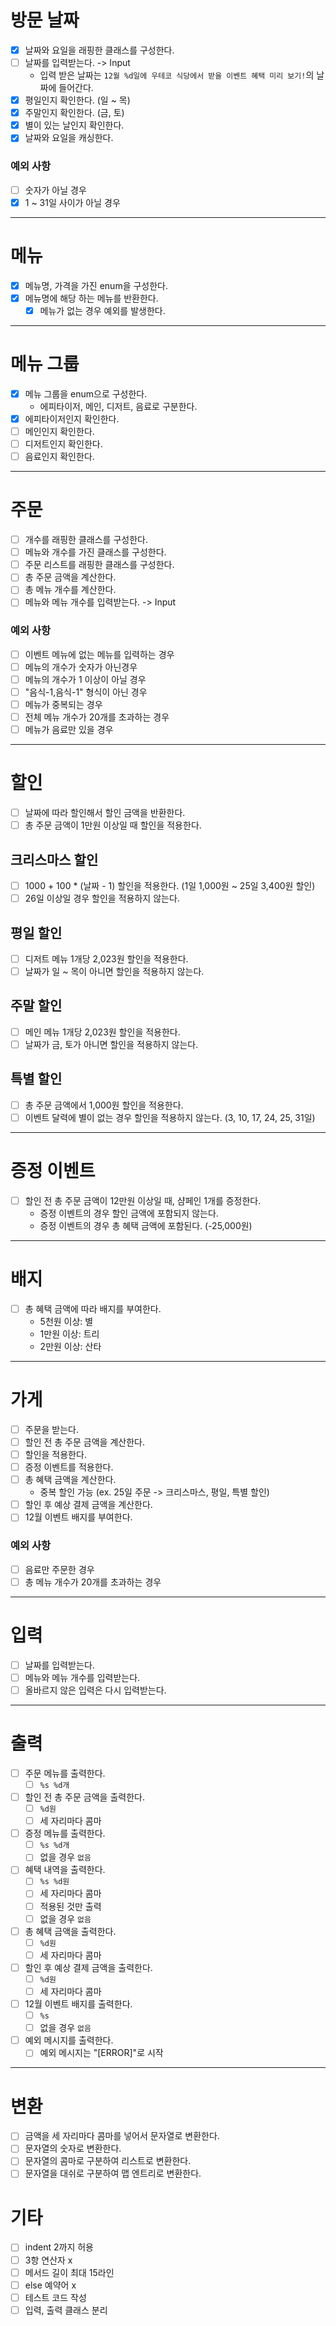 # 방문 날짜
- [x] 날짜와 요일을 래핑한 클래스를 구성한다.
- [ ] 날짜를 입력받는다. -> Input
  - 입력 받은 날짜는 `12월 %d일에 우테코 식당에서 받을 이벤트 혜택 미리 보기!`의 날짜에 들어간다.
- [x] 평일인지 확인한다. (일 ~ 목)
- [x] 주말인지 확인한다. (금, 토)
- [x] 별이 있는 날인지 확인한다.
- [x] 날짜와 요일을 캐싱한다.

### 예외 사항
- [ ] 숫자가 아닐 경우
- [x] 1 ~ 31일 사이가 아닐 경우
---

# 메뉴
- [x] 메뉴명, 가격을 가진 enum을 구성한다.
- [x] 메뉴명에 해당 하는 메뉴를 반환한다.
  - [x] 메뉴가 없는 경우 예외를 발생한다.
---

# 메뉴 그룹
- [x] 메뉴 그룹을 enum으로 구성한다.
  - 에피타이저, 메인, 디저트, 음료로 구분한다.
- [x] 에피타이저인지 확인한다.
- [ ] 메인인지 확인한다.
- [ ] 디저트인지 확인한다.
- [ ] 음료인지 확인한다.
---

# 주문
- [ ] 개수를 래핑한 클래스를 구성한다.
- [ ] 메뉴와 개수를 가진 클래스를 구성한다.
- [ ] 주문 리스트를 래핑한 클래스를 구성한다.
- [ ] 총 주문 금액을 계산한다.
- [ ] 총 메뉴 개수를 계산한다.
- [ ] 메뉴와 메뉴 개수를 입력받는다. -> Input

### 예외 사항
- [ ] 이벤트 메뉴에 없는 메뉴를 입력하는 경우
- [ ] 메뉴의 개수가 숫자가 아닌경우
- [ ] 메뉴의 개수가 1 이상이 아닐 경우
- [ ] "음식-1,음식-1" 형식이 아닌 경우
- [ ] 메뉴가 중복되는 경우
- [ ] 전체 메뉴 개수가 20개를 초과하는 경우
- [ ] 메뉴가 음료만 있을 경우
---

# 할인
- [ ] 날짜에 따라 할인해서 할인 금액을 반환한다.
- [ ] 총 주문 금액이 1만원 이상일 때 할인을 적용한다.

## 크리스마스 할인 
- [ ] 1000 + 100 * (날짜 - 1) 할인을 적용한다. (1일 1,000원 ~ 25일 3,400원 할인)
- [ ] 26일 이상일 경우 할인을 적용하지 않는다.

## 평일 할인
- [ ] 디저트 메뉴 1개당 2,023원 할인을 적용한다.
- [ ] 날짜가 일 ~ 목이 아니면 할인을 적용하지 않는다.

## 주말 할인
- [ ] 메인 메뉴 1개당 2,023원 할인을 적용한다.
- [ ] 날짜가 금, 토가 아니면 할인을 적용하지 않는다.

## 특별 할인
- [ ] 총 주문 금액에서 1,000원 할인을 적용한다.
- [ ] 이벤트 달력에 별이 없는 경우 할인을 적용하지 않는다. (3, 10, 17, 24, 25, 31일)
---

# 증정 이벤트
- [ ] 할인 전 총 주문 금액이 12만원 이상일 때, 샴페인 1개를 증정한다.
  - 증정 이벤트의 경우 할인 금액에 포함되지 않는다.
  - 증정 이벤트의 경우 총 혜택 금액에 포함된다. (-25,000원)
---

# 배지
- [ ] 총 혜택 금액에 따라 배지를 부여한다.
  - 5천원 이상: 별
  - 1만원 이상: 트리
  - 2만원 이상: 산타
---

# 가게
- [ ] 주문을 받는다.
- [ ] 할인 전 총 주문 금액을 계산한다.
- [ ] 할인을 적용한다.
- [ ] 증정 이벤트를 적용한다.
- [ ] 총 혜택 금액을 계산한다.
  - 중복 할인 가능 (ex. 25일 주문 -> 크리스마스, 평일, 특별 할인)
- [ ] 할인 후 예상 결제 금액을 계산한다.
- [ ] 12월 이벤트 배지를 부여한다.

### 예외 사항
- [ ] 음료만 주문한 경우
- [ ] 총 메뉴 개수가 20개를 초과하는 경우
---

# 입력
- [ ] 날짜를 입력받는다.
- [ ] 메뉴와 메뉴 개수를 입력받는다.
- [ ] 올바르지 않은 입력은 다시 입력받는다.
---

# 출력
- [ ] 주문 메뉴를 출력한다.
  - [ ] `%s %d개`
- [ ] 할인 전 총 주문 금액을 출력한다.
  - [ ] `%d원`
  - [ ] 세 자리마다 콤마
- [ ] 증정 메뉴를 출력한다.
  - [ ] `%s %d개`
  - [ ] 없을 경우 `없음`
- [ ] 혜택 내역을 출력한다.
  - [ ] `%s %d원`
  - [ ] 세 자리마다 콤마
  - [ ] 적용된 것만 출력
  - [ ] 없을 경우 `없음`
- [ ] 총 혜택 금액을 출력한다.
  - [ ] `%d원`
  - [ ] 세 자리마다 콤마
- [ ] 할인 후 예상 결제 금액을 출력한다.
  - [ ] `%d원`
  - [ ] 세 자리마다 콤마
- [ ] 12월 이벤트 배지를 출력한다.
  - [ ] `%s`
  - [ ] 없을 경우 `없음`
- [ ] 예외 메시지를 출력한다.
  - [ ] 예외 메시지는 "[ERROR]"로 시작
---

# 변환
- [ ] 금액을 세 자리마다 콤마를 넣어서 문자열로 변환한다.
- [ ] 문자열의 숫자로 변환한다.
- [ ] 문자열의 콤마로 구분하여 리스트로 변환한다.
- [ ] 문자열을 대쉬로 구분하여 맵 엔트리로 변환한다.

# 기타
- [ ] indent 2까지 허용
- [ ] 3항 연산자 x
- [ ] 메서드 길이 최대 15라인
- [ ] else 예약어 x
- [ ] 테스트 코드 작성
- [ ] 입력, 출력 클래스 분리